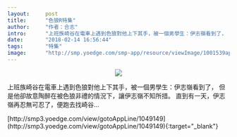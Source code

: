 ```yaml
---
layout:     post
title:      "色狼R特集"
author:     "作者：合志"
intro:      "上班族崎谷在電車上遇到色狼對他上下其手，被一個男學生：伊志嶺看到了， 但是他卻故意陶醉在被色狼非禮的情況下，讓伊志嶺不知所措。 直到有一天，伊志嶺再忍無可忍了，便跑去找崎谷…"
date:       "2018-02-14 16:56:44"
tags:       "特集"
image:      "http://smp.yoedge.com/smp-app/resource/viewImage/1001539appline.png"
---
```

<div style="text-align: center">
<p><img src="http://smp.yoedge.com/smp-app/resource/viewImage/1001539appline.png"/></p>
</div>
<p class="post-meta">
<span>上班族崎谷在電車上遇到色狼對他上下其手，被一個男學生：伊志嶺看到了， 但是他卻故意陶醉在被色狼非禮的情況下，讓伊志嶺不知所措。 直到有一天，伊志嶺再忍無可忍了，便跑去找崎谷…</span>
</p>
[http://smp3.yoedge.com/view/gotoAppLine/1049149](http://smp3.yoedge.com/view/gotoAppLine/1049149){:target="_blank"}


